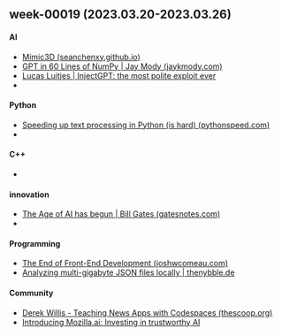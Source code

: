 ## week-00019 (2023.03.20-2023.03.26)
#### AI
+ [Mimic3D (seanchenxy.github.io)](https://seanchenxy.github.io/Mimic3DWeb/)
+ [GPT in 60 Lines of NumPy | Jay Mody (jaykmody.com)](https://jaykmody.com/blog/gpt-from-scratch/)
+ [Lucas Luitjes | InjectGPT: the most polite exploit ever](https://blog.luitjes.it/posts/injectgpt-most-polite-exploit-ever/)
+ 

#### Python
+ [Speeding up text processing in Python (is hard) (pythonspeed.com)](https://pythonspeed.com/articles/faster-text-processing/)
+ 

#### C++
+

#### innovation
+ [The Age of AI has begun | Bill Gates (gatesnotes.com)](https://www.gatesnotes.com/The-Age-of-AI-Has-Begun)
+ 

#### Programming
+ [The End of Front-End Development (joshwcomeau.com)](https://www.joshwcomeau.com/blog/the-end-of-frontend-development/)
+ [Analyzing multi-gigabyte JSON files locally | thenybble.de](https://thenybble.de/posts/json-analysis/)

#### Community
+ [Derek Willis - Teaching News Apps with Codespaces (thescoop.org)](https://www.thescoop.org/archives/2023/03/22/teaching-newsapps-with-codespaces/)
+ [Introducing Mozilla.ai: Investing in trustworthy AI](https://blog.mozilla.org/en/mozilla/introducing-mozilla-ai-investing-in-trustworthy-ai/)
